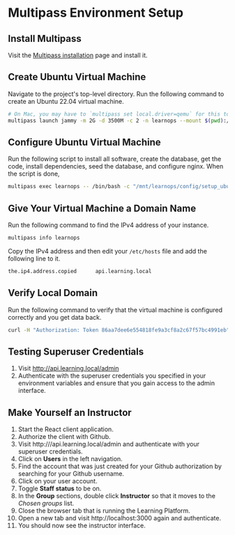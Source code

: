 # Multipass Environment Setup

## Install Multipass

Visit the [Multipass installation](https://multipass.run/install) page and install it.

## Create Ubuntu Virtual Machine

Navigate to the project's top-level directory. Run the following command to create an Ubuntu 22.04 virtual machine.

```sh
# On Mac, you may have to `multipass set local.driver=qemu` for this to work
multipass launch jammy -m 2G -d 3500M -c 2 -n learnops --mount $(pwd):/mnt/learnops
```

## Configure Ubuntu Virtual Machine

Run the following script to install all software, create the database, get the code, install dependencies, seed the database, and configure nginx. When the script is done,

```sh
multipass exec learnops -- /bin/bash -c "/mnt/learnops/config/setup_ubuntu_local.sh --client="$LEARN_OPS_CLIENT_ID" --secret="$LEARN_OPS_SECRET_KEY" --password="$LEARN_OPS_PASSWORD" --django="$LEARN_OPS_DJANGO_SECRET_KEY" --hosts="$LEARN_OPS_ALLOWED_HOSTS" --suser="$LEARN_OPS_SUPERUSER_NAME" --supass="$LEARN_OPS_SUPERUSER_PASSWORD" --slack="$SLACK_TOKEN
```

## Give Your Virtual Machine a Domain Name

Run the following command to find the IPv4 address of your instance.

```sh
multipass info learnops
```

Copy the IPv4 address and then edit your `/etc/hosts` file and add the following line to it.

```sh
the.ip4.address.copied      api.learning.local
```

## Verify Local Domain

Run the following command to verify that the virtual machine is configured correctly and you get data back.

```sh
curl -H "Authorization: Token 86aa7dee6e554818fe9a3cf8a2c67f57bc4991eb" http://api.learning.local/cohorts/1
```

## Testing Superuser Credentials

1. Visit http://api.learning.local/admin
1. Authenticate with the superuser credentials you specified in your environment variables and ensure that you gain access to the admin interface.


## Make Yourself an Instructor

1. Start the React client application.
1. Authorize the client with Github.
2. Visit http:///api.learning.local/admin and authenticate with your superuser credentials.
3. Click on **Users** in the left navigation.
4. Find the account that was just created for your Github authorization by searching for your Github username.
5. Click on your user account.
6. Toggle **Staff status** to be on.
7. In the **Group** sections, double click **Instructor** so that it moves to the _Chosen groups_ list.
8. Close the browser tab that is running the Learning Platform.
9. Open a new tab and visit http://localhost:3000 again and authenticate.
10. You should now see the instructor interface.
